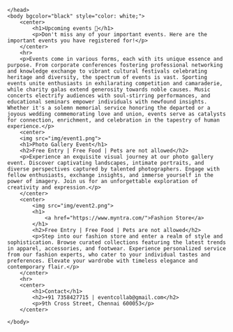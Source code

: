 <!DOCTYPE html>
<html>
    <head>
        <title>Events</title>
        <link rel="icon" href="img/date.png">

    </head>
    <body bgcolor="black" style="color: white;">
        <center>
            <h1>Upcoming events 📅</h1>
            <p>Don't miss any of your important events. Here are the important events you have registered for!</p>
        </center>
        <hr>
        <p>Events come in various forms, each with its unique essence and purpose. From corporate conferences fostering professional networking and knowledge exchange to vibrant cultural festivals celebrating heritage and diversity, the spectrum of events is vast. Sporting events unite enthusiasts in exhilarating competition and camaraderie, while charity galas extend generosity towards noble causes. Music concerts electrify audiences with soul-stirring performances, and educational seminars empower individuals with newfound insights. Whether it's a solemn memorial service honoring the departed or a joyous wedding commemorating love and union, events serve as catalysts for connection, enrichment, and celebration in the tapestry of human experience.</p>
        <center>
        <img src="img/event1.png">
        <h1>Photo Gallery Event</h1>
        <h2>Free Entry | Free Food | Pets are not allowed</h2>
        <p>Experience an exquisite visual journey at our photo gallery event. Discover captivating landscapes, intimate portraits, and diverse perspectives captured by talented photographers. Engage with fellow enthusiasts, exchange insights, and immerse yourself in the power of imagery. Join us for an unforgettable exploration of creativity and expression.</p>
        </center>
        <center>
            <img src="img/event2.png">
            <h1>
                <a href="https://www.myntra.com/">Fashion Store</a>
            </h1>
            <h2>Free Entry | Free Food | Pets are not allowed</h2>
            <p>Step into our fashion store and enter a realm of style and sophistication. Browse curated collections featuring the latest trends in apparel, accessories, and footwear. Experience personalized service from our fashion experts, who cater to your individual tastes and preferences. Elevate your wardrobe with timeless elegance and contemporary flair.</p>
        </center>
        <hr>
        <center>
            <h1>Contact</h1>
            <h2>+91 7358427715 | eventcollab@gmail.com</h2>
            <p>9th Cross Street, Chennai 600053</p>
        </center>

    </body>
</html>

